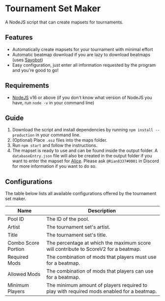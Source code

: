 # Tournament Set Maker

A NodeJS script that can create mapsets for tournaments.

## Features

-   Automatically create mapsets for your tournament with minimal effort
-   Automatic beatmap download if you are lazy to download beatmaps (uses [Sayobot](https://osu.sayobot.cn/))
-   Easy configuration, just enter all information requested by the program and you're good to go!

## Requirements

-   [NodeJS](https://nodejs.org) v16 or above (if you don't know what version of NodeJS you have, run `node -v` in your command line)

## Guide

1. Download the script and install dependencies by running `npm install --production` in your command line.
2. (Optional) Place `.osz` files into the maps folder.
3. Run `npm start` and follow the instructions.
4. The mapset is ready to use and can be found inside the output folder. A `databaseEntry.json` file will also be created in the output folder if you want to enter the mapset for [Alice](https://github.com/Rian8337/Alice). Please ask `@Rian8337#0001` in Discord for more information if you want to do so.

## Configurations

The table below lists all available configurations offered by the tournament set maker.

| Name                | Description                                                                              |
| ------------------- | ---------------------------------------------------------------------------------------- |
| Pool ID             | The ID of the pool.                                                                      |
| Artist              | The tournament set's artist.                                                             |
| Title               | The tournament set's title.                                                              |
| Combo Score Portion | The percentage at which the maximum score will contribute to ScoreV2 for a beatmap.      |
| Required Mods       | The combination of mods that players must use for a beatmap.                             |
| Allowed Mods        | The combination of mods that players can use for a beatmap.                              |
| Minimum Players     | The minimum amount of players required to play with required mods enabled for a beatmap. |
